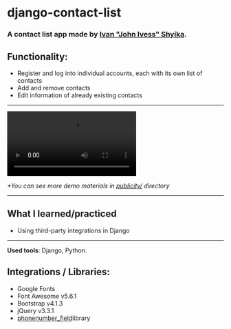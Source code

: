 # django-contact-list
### A contact list app made by [Ivan "John Ivess" Shyika](https://www.youtube.com/c/JohnIvess).

## Functionality:
- Register and log into individual accounts, each with its own list of contacts
- Add and remove contacts
- Edit information of already existing contacts

---

![Demo GIF](publicity/demo.mp4)

_*You can see more demo materials in [publicity/](publicity/) directory_

---

## What I learned/practiced
- Using third-party integrations in Django

---
**Used tools**: Django, Python.

## Integrations / Libraries:
- Google Fonts
- Font Awesome v5.6.1
- Bootstrap v4.1.3
- jQuery v3.3.1
- [phonenumber_field](https://github.com/stefanfoulis/django-phonenumber-field)library
